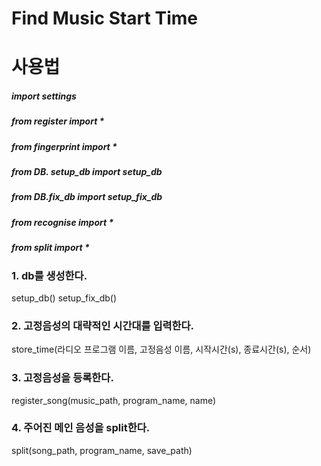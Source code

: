 # Find Music Start Time
# 사용법

##### import settings
##### from register import *
##### from fingerprint import *
##### from DB. setup_db import setup_db
##### from DB.fix_db import setup_fix_db
##### from recognise import *
##### from split import *

### 1. db를 생성한다.
setup_db()
setup_fix_db()

### 2. 고정음성의 대략적인 시간대를 입력한다.
store_time(라디오 프로그램 이름, 고정음성 이름, 시작시간(s), 종료시간(s), 순서)

### 3. 고정음성을 등록한다.
register_song(music_path, program_name, name)


### 4. 주어진 메인 음성을 split한다.
split(song_path, program_name, save_path)
